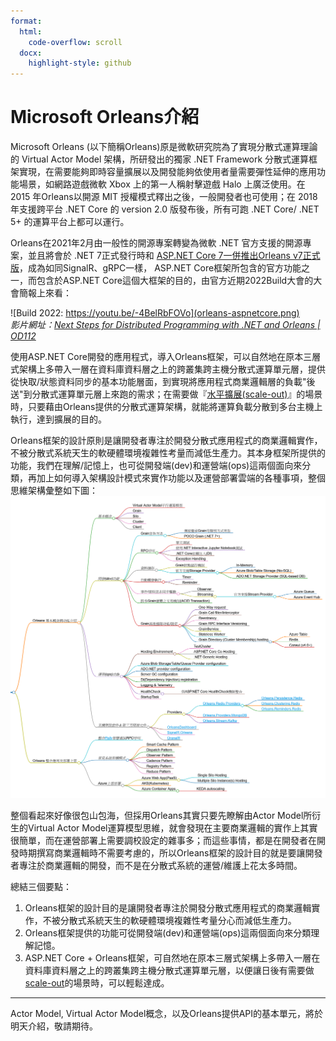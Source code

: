 ```yaml
---
format:
  html:
    code-overflow: scroll
  docx:
    highlight-style: github
---
```


# Microsoft Orleans介紹

Microsoft Orleans (以下簡稱Orleans)原是微軟研究院為了實現分散式運算理論的 Virtual Actor Model 架構，所研發出的獨家 .NET Framework 分散式運算框架實現，在需要能夠即時容量擴展以及開發能夠依使用者量需要彈性延伸的應用功能場景，如網路遊戲微軟 Xbox 上的第一人稱射擊遊戲 Halo 上廣泛使用。在 2015 年Orleans以開源 MIT 授權模式釋出之後，一般開發者也可使用；在 2018 年支援跨平台 .NET Core 的 version 2.0 版發布後，所有可跑 .NET Core/ .NET 5+ 的運算平台上都可以運行。

Orleans在2021年2月由一般性的開源專案轉變為微軟 .NET 官方支援的開源專案，並且將會於 .NET 7正式發行時和 [ASP.NET Core 7一併推出Orleans v7正式版](https://devblogs.microsoft.com/dotnet/asp-net-core-updates-in-net-7-preview-1/)，成為如同SignalR、gRPC一樣， ASP.NET Core框架所包含的官方功能之一，而包含於ASP.NET Core這個大框架的目的，由官方近期2022Build大會的大會簡報上來看：

![Build 2022: https://youtu.be/-4BelRbFOVo](orleans-aspnetcore.png)  
*影片網址：[Next Steps for Distributed Programming with .NET and Orleans | OD112](https://youtu.be/-4BelRbFOVo)*

使用ASP.NET Core開發的應用程式，導入Orleans框架，可以自然地在原本三層式架構上多帶入一層在資料庫資料層之上的跨叢集跨主機分散式運算單元層，提供從快取/狀態資料同步的基本功能層面，到實現將應用程式商業邏輯層的負載"後送"到分散式運算單元層上來跑的需求；在需要做『[水平擴展(scale-out)](https://docs.microsoft.com/en-us/azure/architecture/guide/design-principles/scale-out)』的場景時，只要藉由Orleans提供的分散式運算架構，就能將運算負載分散到多台主機上執行，達到擴展的目的。

Orleans框架的設計原則是讓開發者專注於開發分散式應用程式的商業邏輯實作，不被分散式系統天生的軟硬體環境複雜性考量而減低生產力。其本身框架所提供的功能，我們在理解/記憶上，也可從開發端(dev)和運營端(ops)這兩個面向來分類，再加上如何導入架構設計模式來實作功能以及運營部署雲端的各種事項，整個思維架構彙整如下圖：  
![Orleans學習思維架構](toc.png)

整個看起來好像很包山包海，但採用Orleans其實只要先瞭解由Actor Model所衍生的Virtual Actor Model運算模型思維，就會發現在主要商業邏輯的實作上其實很簡單，而在運營部署上需要調校設定的雜事多；而這些事情，都是在開發者在開發時期撰寫商業邏輯時不需要考慮的，所以Orleans框架的設計目的就是要讓開發者專注於商業邏輯的開發，而不是在分散式系統的運營/維護上花太多時間。

總結三個要點：  
1. Orleans框架的設計目的是讓開發者專注於開發分散式應用程式的商業邏輯實作，不被分散式系統天生的軟硬體環境複雜性考量分心而減低生產力。
2. Orleans框架提供的功能可從開發端(dev)和運營端(ops)這兩個面向來分類理解記憶。
3. ASP.NET Core + Orleans框架，可自然地在原本三層式架構上多帶入一層在資料庫資料層之上的跨叢集跨主機分散式運算單元層，以便讓日後有需要做[scale-out](https://docs.microsoft.com/en-us/azure/architecture/guide/design-principles/scale-out)的場景時，可以輕鬆達成。

---

Actor Model, Virtual Actor Model概念，以及Orleans提供API的基本單元，將於明天介紹，敬請期待。